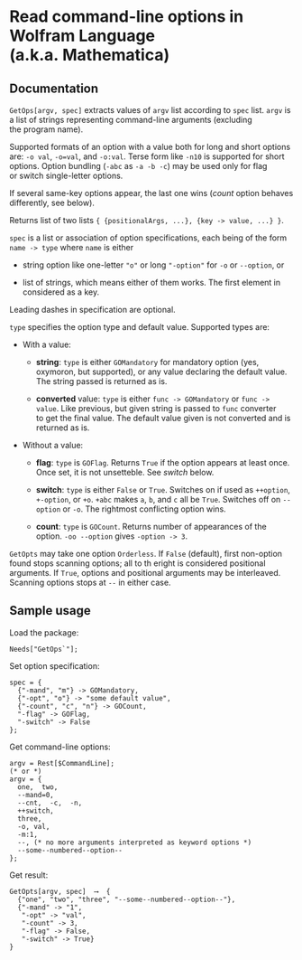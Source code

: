 # Read command-line options in Wolfram Language (a.k.a. Mathematica) #

## Documentation

`GetOps[argv, spec]` extracts values of `argv` list according to `spec` list.
`argv` is a list of strings representing command-line arguments (excluding the program name).

Supported formats of an option with a value
both for long and short options are: `-o val`, `-o=val`, and `-o:val`.
Terse form like `-n10` is supported for short options.
Option bundling (`-abc` as `-a -b -c`) may be used only for flag or switch single-letter options.

If several same-key options appear, the last one wins (_count_ option behaves differently, see below).

Returns list of two lists `{ {positionalArgs, ...}, {key -> value, ...} }`.

`spec` is a list or association of option specifications,
each being of the form `name -> type` where `name` is either

  * string option like one-letter `"o"` or long `"-option"` for `-o` or `--option`, or

  * list of strings, which means either of them works.
    The first element in considered as a key.

Leading dashes in specification are optional.

`type` specifies the option type and default value. Supported types are:

  - With a value:

    * __string__: `type` is either `GOMandatory` for mandatory option (yes, oxymoron, but supported),
      or any value declaring the default value. The string passed is returned as is.

    * __converted__ value: `type` is either `func -> GOMandatory` or `func -> value`.
      Like previous, but given string is passed to `func` converter to get the final value.
      The default value given is not converted and is returned as is.

  - Without a value:

    * __flag__: `type` is `GOFlag`. Returns `True` if the option appears at least once.
      Once set, it is not unsetteble. See _switch_ below.

    * __switch__: `type` is either `False` or `True`. Switches on if used as `++option`, `+-option`, or `+o`.
      `+abc` makes `a`, `b`, and `c` all be `True`. Switches off on `--option` or `-o`.
      The rightmost conflicting option wins.

    * __count__: `type` is `GOCount`. Returns number of appearances of the option.
      `-oo --option` gives `-option -> 3`.

`GetOpts` may take one option `Orderless`. If `False` (default), first non-option found stops scanning options;
all to th eright is considered positional arguments. If `True`, options and positional arguments may be interleaved.
Scanning options stops at `--` in either case.


## Sample usage

Load the package:
```mma
Needs["GetOps`"];
```

Set option specification:
```mma
spec = {
  {"-mand", "m"} -> GOMandatory,
  {"-opt", "o"} -> "some default value",
  {"-count", "c", "n"} -> GOCount,
  "-flag" -> GOFlag,
  "-switch" -> False
};
```

Get command-line options:
```mma
argv = Rest[$CommandLine];
(* or *)
argv = {
  one,  two,
  --mand=0,
  --cnt,  -c,  -n,
  ++switch,
  three,
  -o, val,
  -m:1,
  --, (* no more arguments interpreted as keyword options *)
  --some--numbered--option--
};
```

Get result:
```mma
GetOpts[argv, spec]  ⟶  {
  {"one", "two", "three", "--some--numbered--option--"},
  {"-mand" -> "1",
   "-opt" -> "val",
   "-count" -> 3,
   "-flag" -> False,
   "-switch" -> True}
}
```
